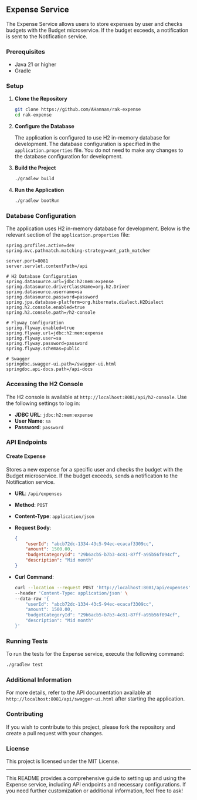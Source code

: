 ## Expense Service

The Expense Service allows users to store expenses by user and checks budgets with the Budget microservice. If the budget exceeds, a notification is sent to the Notification service.

### Prerequisites

- Java 21 or higher
- Gradle

### Setup

1. **Clone the Repository**

   ```sh
   git clone https://github.com/AHannan/rak-expense
   cd rak-expense
   ```

2. **Configure the Database**

   The application is configured to use H2 in-memory database for development. The database configuration is specified in the `application.properties` file. You do not need to make any changes to the database configuration for development.

3. **Build the Project**

   ```sh
   ./gradlew build
   ```

4. **Run the Application**

   ```sh
   ./gradlew bootRun
   ```

### Database Configuration

The application uses H2 in-memory database for development. Below is the relevant section of the `application.properties` file:

```properties
spring.profiles.active=dev
spring.mvc.pathmatch.matching-strategy=ant_path_matcher

server.port=8081
server.servlet.contextPath=/api

# H2 Database Configuration
spring.datasource.url=jdbc:h2:mem:expense
spring.datasource.driverClassName=org.h2.Driver
spring.datasource.username=sa
spring.datasource.password=password
spring.jpa.database-platform=org.hibernate.dialect.H2Dialect
spring.h2.console.enabled=true
spring.h2.console.path=/h2-console

# Flyway Configuration
spring.flyway.enabled=true
spring.flyway.url=jdbc:h2:mem:expense
spring.flyway.user=sa
spring.flyway.password=password
spring.flyway.schemas=public

# Swagger
springdoc.swagger-ui.path=/swagger-ui.html
springdoc.api-docs.path=/api-docs
```

### Accessing the H2 Console

The H2 console is available at `http://localhost:8081/api/h2-console`. Use the following settings to log in:

- **JDBC URL**: `jdbc:h2:mem:expense`
- **User Name**: `sa`
- **Password**: `password`

### API Endpoints

#### Create Expense

Stores a new expense for a specific user and checks the budget with the Budget microservice. If the budget exceeds, sends a notification to the Notification service.

- **URL**: `/api/expenses`
- **Method**: `POST`
- **Content-Type**: `application/json`
- **Request Body**:

  ```json
  {
      "userId": "abcb72dc-1334-43c5-94ec-ecacaf3309cc",
      "amount": 1500.00,
      "budgetCategoryId": "29b6acb5-b7b3-4c81-87ff-a95b56f094cf",
      "description": "Mid month"
  }
  ```

- **Curl Command**:

  ```sh
  curl --location --request POST 'http://localhost:8081/api/expenses' \
  --header 'Content-Type: application/json' \
  --data-raw '{
      "userId": "abcb72dc-1334-43c5-94ec-ecacaf3309cc",
      "amount": 1500.00,
      "budgetCategoryId": "29b6acb5-b7b3-4c81-87ff-a95b56f094cf",
      "description": "Mid month"
  }'
  ```

### Running Tests

To run the tests for the Expense service, execute the following command:

```sh
./gradlew test
```

### Additional Information

For more details, refer to the API documentation available at `http://localhost:8081/api/swagger-ui.html` after starting the application.

### Contributing

If you wish to contribute to this project, please fork the repository and create a pull request with your changes.

### License

This project is licensed under the MIT License.

---

This README provides a comprehensive guide to setting up and using the Expense service, including API endpoints and necessary configurations. If you need further customization or additional information, feel free to ask!
